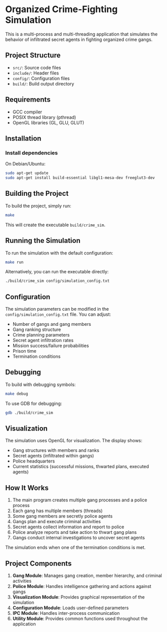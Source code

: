 # Organized Crime-Fighting Simulation

This is a multi-process and multi-threading application that simulates the behavior of infiltrated secret agents in fighting organized crime gangs.

## Project Structure

- `src/`: Source code files
- `include/`: Header files
- `config/`: Configuration files
- `build/`: Build output directory

## Requirements

- GCC compiler
- POSIX thread library (pthread)
- OpenGL libraries (GL, GLU, GLUT)

## Installation

### Install dependencies

On Debian/Ubuntu:
```bash
sudo apt-get update
sudo apt-get install build-essential libgl1-mesa-dev freeglut3-dev
```

## Building the Project

To build the project, simply run:
```bash
make
```

This will create the executable `build/crime_sim`.

## Running the Simulation

To run the simulation with the default configuration:
```bash
make run
```

Alternatively, you can run the executable directly:
```bash
./build/crime_sim config/simulation_config.txt
```

## Configuration

The simulation parameters can be modified in the `config/simulation_config.txt` file. You can adjust:

- Number of gangs and gang members
- Gang ranking structure
- Crime planning parameters
- Secret agent infiltration rates
- Mission success/failure probabilities
- Prison time
- Termination conditions

## Debugging

To build with debugging symbols:
```bash
make debug
```

To use GDB for debugging:
```bash
gdb ./build/crime_sim
```

## Visualization

The simulation uses OpenGL for visualization. The display shows:
- Gang structures with members and ranks
- Secret agents (infiltrated within gangs)
- Police headquarters
- Current statistics (successful missions, thwarted plans, executed agents)

## How It Works

1. The main program creates multiple gang processes and a police process
2. Each gang has multiple members (threads)
3. Some gang members are secretly police agents
4. Gangs plan and execute criminal activities
5. Secret agents collect information and report to police
6. Police analyze reports and take action to thwart gang plans
7. Gangs conduct internal investigations to uncover secret agents

The simulation ends when one of the termination conditions is met.

## Project Components

1. **Gang Module**: Manages gang creation, member hierarchy, and criminal activities
2. **Police Module**: Handles intelligence gathering and actions against gangs
3. **Visualization Module**: Provides graphical representation of the simulation
4. **Configuration Module**: Loads user-defined parameters
5. **IPC Module**: Handles inter-process communication
6. **Utility Module**: Provides common functions used throughout the application
